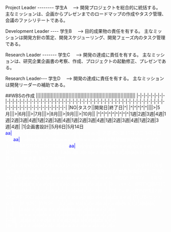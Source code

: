 Project Leader -------- 学生A
　--> 開発プロジェクトを総合的に統括する。
主なミッションは、企画からプレゼンまでのロードマップの作成やタスク管理、会議のファシリテートである。

Development Leader ---- 学生B
　--> 目的成果物の責任を有する。
主なミッションは開発方針の策定、開発スケジューリング、開発フェーズ内のタスク管理である。

Research Leader ------- 学生C
　--> 開発の達成に責任を有する。
主なミッションは、研究企業企画書の考察、作成、プロジェクトの起動修正、プレゼンである。

Research Leader--- 学生D
　--> 開発の達成に責任を有する。
主なミッションは開発リーダーの補助である。

##WBSの作成
|||||||||||||||||||||||||||||||||||||||||||||||||||||||||||||||||||
|-|-|-|-|-|-|-|-|-|-|-|-|-|-|-|-|-|-|-|-|-|-|-|-|-|-|-|-|-|-|-|-|-|-|-|-|-|-|-|-|-|-|-|-|-|-|-|-|-|-|-|-|-|-|-|-|-|-|-|-|-|-|-|-|-|-|-|-|-|-|
|NO|タスク||開発日|終了日|^|
|^|^|^|^|^||||>|5月|||>|6月|||>|7月|||>|8月|||>|9月|||>|10月||
|^|^|^|^|^|^|^|^|^|1週|2週|3週|4週|1週|2週|3週|4週|1週|2週|3週|4週|1週|2週|3週|4週|1週|2週|3週|4週|1週|2週|3週|4週|
|1|企画書設計||5月6日|5月14日<td bgcolor=blue><font color=blue>a<td bgcolor=blue><font color=blue>a|<font color=white>a|<font color=white>a|<font color=white>a|<font color=white>a|<font color=white>a|<font color=white>a|<font color=white>a|<font color=white>a|<font color=white>a|<font color=white>a|<font color=white>a|<font color=white>a|<font color=white>a|<font color=white>a|<font color=white>a|<font color=white>a|<font color=white>a|<font color=white>a|<font color=white>a|<font color=white>a|<font color=white>a|<font color=white>a|
|2|要求定義||5月17日|5月21日<font color=white>a|<font color=white><font color=white>a|<td bgcolor=blue><font color=blue>a<font color=blue>a|<font color=white>a|<font color=white>a|<font color=white>a|<font color=white>a|<font color=white>a|<font color=white>a|<font color=white>a|<font color=white>a|<font color=white>a|<font color=white>a|<font color=white>a|<font color=white>a|<font color=white>a|<font color=white>a|<font color=white>a|<font color=white>a|<font color=white>a|<font color=white>a|<font color=white>a|<font color=white>a|<font color=white>a|
|3|設計|画面設計(レイアウト・遷移)|5月24日|6月4日|<font color=white>a|<font color=white>a|<td bgcolor=blue><font color=blue>a<font color=blue>a|<font color=white>a|<font color=white>a|<font color=white>a|<font color=white>a|<font color=white>a|<font color=white>a|<font color=white>a|<font color=white>a|<font color=white>a|<font color=white>a|<font color=white>a|<font color=white>a|<font color=white>a|<font color=white>a|<font color=white>a|<font color=white>a|<font color=white>a|<font color=white>a|<font color=white>a|<font color=white>a|
|4|^|DB設計|6月7日|6月11日|<font color=white>a|<font color=white>a|<font color=white>a|<font color=white>a|<font color=white>a|<font color=white>a|<font color=white>a|<font color=white>a|<font color=white>a|<font color=white>a|<font color=white>a|<font color=white>a|<font color=white>a|<font color=white>a|<font color=white>a|<font color=white>a|<font color=white>a|<font color=white>a|<font color=white>a|<font color=white>a|<font color=white>a|<font color=white>a|<font color=white>a|<font color=white>a|
|5|^|コード定義|6月7日|6月11日|<font color=white>a|<font color=white>a|<font color=white>a|<font color=white>a|<font color=white>a|<font color=white>a|<font color=white>a|<font color=white>a|<font color=white>a|<font color=white>a|<font color=white>a|<font color=white>a|<font color=white>a|<font color=white>a|<font color=white>a|<font color=white>a|<font color=white>a|<font color=white>a|<font color=white>a|<font color=white>a|<font color=white>a|<font color=white>a|<font color=white>a|<font color=white>a|
|6|^|レビュー|6月14日|6月18日|<font color=white>a|<font color=white>a|<font color=white>a|<font color=white>a|<font color=white>a|<font color=white>a|<font color=white>a|<font color=white>a|<font color=white>a|<font color=white>a|<font color=white>a|<font color=white>a|<font color=white>a|<font color=white>a|<font color=white>a|<font color=white>a|<font color=white>a|<font color=white>a|<font color=white>a|<font color=white>a|<font color=white>a|<font color=white>a|<font color=white>a|<font color=white>a|
|7|開発準備||6月21日|6月25日|<font color=white>a|<font color=white>a|<font color=white>a|<font color=white>a|<font color=white>a|<font color=white>a|<font color=white>a|<font color=white>a|<font color=white>a|<font color=white>a|<font color=white>a|<font color=white>a|<font color=white>a|<font color=white>a|<font color=white>a|<font color=white>a|<font color=white>a|<font color=white>a|<font color=white>a|<font color=white>a|<font color=white>a|<font color=white>a|<font color=white>a|<font color=white>a|
|8|開発||6月28日|8月13日|<font color=white>a|<font color=white>a|<font color=white>a|<font color=white>a|<font color=white>a|<font color=white>a|<font color=white>a|<font color=white>a|<font color=white>a|<font color=white>a|<font color=white>a|<font color=white>a|<font color=white>a|<font color=white>a|<font color=white>a|<font color=white>a|<font color=white>a|<font color=white>a|<font color=white>a|<font color=white>a|<font color=white>a|<font color=white>a|<font color=white>a|<font color=white>a|
|9|デバック||8月10日|8月20日|<font color=white>a|<font color=white>a|<font color=white>a|<font color=white>a|<font color=white>a|<font color=white>a|<font color=white>a|<font color=white>a|<font color=white>a|<font color=white>a|<font color=white>a|<font color=white>a|<font color=white>a|<font color=white>a|<font color=white>a|<font color=white>a|<font color=white>a|<font color=white>a|<font color=white>a|<font color=white>a|<font color=white>a|<font color=white>a|<font color=white>a|<font color=white>a|
|10|プレゼン資料作成||8月23日|8月30日|<font color=white>a|<font color=white>a|<font color=white>a|<font color=white>a|<font color=white>a|<font color=white>a|<font color=white>a|<font color=white>a|<font color=white>a|<font color=white>a|<font color=white>a|<font color=white>a|<font color=white>a|<font color=white>a|<font color=white>a|<font color=white>a|<font color=white>a|<font color=white>a|<font color=white>a|<font color=white>a|<font color=white>a|<font color=white>a|<font color=white>a|<font color=white>a|
|11|プレゼンテーション||8月30日|8月30日|<font color=white>a|<font color=white>a|<font color=white>a|<font color=white>a|<font color=white>a|<font color=white>a|<font color=white>a|<font color=white>a|<font color=white>a|<font color=white>a|<font color=white>a|<font color=white>a|<font color=white>a|<font color=white>a|<font color=white>a|<font color=white>a|<font color=white>a|<font color=white>a|<font color=white>a|<font color=white>a|<font color=white>a|<font color=white>a|<font color=white>a|<font color=white>a|
|12||||.|<font color=white>a|<font color=white>a|<font color=white>a|<font color=white>a|<font color=white>a|<font color=white>a|<font color=white>a|<font color=white>a|<font color=white>a|<font color=white>a|<font color=white>a|<font color=white>a|<font color=white>a|<font color=white>a|<font color=white>a|<font color=white>a|<font color=white>a|<font color=white>a|<font color=white>a|<font color=white>a|<font color=white>a|<font color=white>a|<font color=white>a|<font color=white>a|
|13||||.|<font color=white>a|<font color=white>a|<font color=white>a|<font color=white>a|<font color=white>a|<font color=white>a|<font color=white>a|<font color=white>a|<font color=white>a|<font color=white>a|<font color=white>a|<font color=white>a|<font color=white>a|<font color=white>a|<font color=white>a|<font color=white>a|<font color=white>a|<font color=white>a|<font color=white>a|<font color=white>a|<font color=white>a|<font color=white>a|<font color=white>a|<font color=white>a|
|14||||.|<font color=white>a|<font color=white>a|<font color=white>a|<font color=white>a|<font color=white>a|<font color=white>a|<font color=white>a|<font color=white>a|<font color=white>a|<font color=white>a|<font color=white>a|<font color=white>a|<font color=white>a|<font color=white>a|<font color=white>a|<font color=white>a|<font color=white>a|<font color=white>a|<font color=white>a|<font color=white>a|<font color=white>a|<font color=white>a|<font color=white>a|<font color=white>a|
|15||||.|<font color=white>a|<font color=white>a|<font color=white>a|<font color=white>a|<font color=white>a|<font color=white>a|<font color=white>a|<font color=white>a|<font color=white>a|<font color=white>a|<font color=white>a|<font color=white>a|<font color=white>a|<font color=white>a|<font color=white>a|<font color=white>a|<font color=white>a|<font color=white>a|<font color=white>a|<font color=white>a|<font color=white>a|<font color=white>a|<font color=white>a|<font color=white>a|

